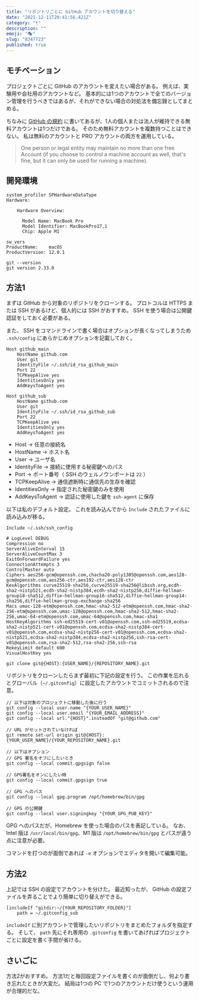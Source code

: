 ```yaml
---
title: "リポジトリごとに GitHub アカウントを切り替える"
date: "2021-12-11T20:41:56.421Z"
category: "t"
description: ""
emoji: "🎭"
slug: "8347723"
published: true
---
```


## モチベーション

プロジェクトごとに GitHub のアカウントを変えたい場合がある。
例えば、実験用や会社用のアカウントなど。
基本的には1つのアカウントで全てのバージョン管理を行うべきではあるが、それができない場合の対処法を備忘録としてまとめる。

ちなみに [GitHub の規約](https://docs.github.com/en/github/site-policy/github-terms-of-service#3-account-requirements) に書いてあるが、1人の個人または法人が維持できる無料アカウントは1つだけである。
そのため無料アカウントを複数持つことはできない。
私は無料のアカウントと PRO アカウントの両方を運用している。

> One person or legal entity may maintain no more than one free Account (if you choose to control a machine account as well, that's fine, but it can only be used for running a machine).

## 開発環境

```shell:title=Zsh {outputLines: 2-9, 11-13, 15}{}
system_profiler SPHardwareDataType
Hardware:

    Hardware Overview:

      Model Name: MacBook Pro
      Model Identifier: MacBookPro17,1
      Chip: Apple M1
      
sw_vers
ProductName:	macOS
ProductVersion:	12.0.1

git --version
git version 2.33.0
```

## 方法1

まずは GitHub から対象のリポジトリをクローンする。
プロトコルは HTTPS または SSH があるけど、個人的には SSH がおすすめ。
SSH を使う場合は公開鍵認証をしておく必要がある。

また、 SSH をコマンドラインで書く場合はオプションが長くなってしまうため `.ssh/config` にあらかじめオプションを記載しておく。

```text:title=.ssh/ssh_config
Host github_main
    HostName github.com
    User git
    IdentityFile ~/.ssh/id_rsa_github_main
    Port 22
    TCPKeepAlive yes
    IdentitiesOnly yes
    AddKeysToAgent yes

Host github_sub
    HostName github.com
    User git
    IdentityFile ~/.ssh/id_rsa_github_sub
    Port 22
    TCPKeepAlive yes
    IdentitiesOnly yes
    AddKeysToAgent yes
```

* Host -> 任意の接続名
* HostName -> ホスト名
* User -> ユーザ名
* IdentityFile -> 接続に使用する秘密鍵へのパス
* Port -> ポート番号（ SSH のウェルノウンポートは `22` ）
* TCPKeepAlive -> 通信遮断時に通信先の生存を確認
* IdentitiesOnly -> 指定された秘密鍵のみを使用
* AddKeysToAgent -> 認証に使用した鍵を `ssh-agent` に保存

以下は私のデフォルト設定。
これを読み込んでから `Include` されたファイルに読み込みが移る。

```text:title=.ssh/config
Include ~/.ssh/ssh_config

# LogLevel DEBUG
Compression no
ServerAliveInterval 15
ServerAliveCountMax 3
ExitOnForwardFailure yes
ConnectionAttempts 3
ControlMaster auto
Ciphers aes256-gcm@openssh.com,chacha20-poly1305@openssh.com,aes128-gcm@openssh.com,aes256-ctr,aes192-ctr,aes128-ctr
KexAlgorithms curve25519-sha256,curve25519-sha256@libssh.org,ecdh-sha2-nistp521,ecdh-sha2-nistp384,ecdh-sha2-nistp256,diffie-hellman-group18-sha512,diffie-hellman-group16-sha512,diffie-hellman-group14-sha256,diffie-hellman-group-exchange-sha256
Macs umac-128-etm@openssh.com,hmac-sha2-512-etm@openssh.com,hmac-sha2-256-etm@openssh.com,umac-128@openssh.com,hmac-sha2-512,hmac-sha2-256,umac-64-etm@openssh.com,umac-64@openssh.com,hmac-sha1
HostKeyAlgorithms ssh-ed25519-cert-v01@openssh.com,ssh-ed25519,ecdsa-sha2-nistp521-cert-v01@openssh.com,ecdsa-sha2-nistp384-cert-v01@openssh.com,ecdsa-sha2-nistp256-cert-v01@openssh.com,ecdsa-sha2-nistp521,ecdsa-sha2-nistp384,ecdsa-sha2-nistp256,ssh-rsa-cert-v01@openssh.com,rsa-sha2-512,rsa-sha2-256,ssh-rsa
RekeyLimit default 600
VisualHostKey yes
```

```shell:title=Zsh
git clone git@{HOST}:{USER_NAME}/{REPOSITORY_NAME}.git
```

リポジトリをクローンしたらまず最初に下記の設定を行う。
この作業を忘れるとグローバル（`~/.gitconfig`）に設定したアカウントでコミットされるので注意。

```shell:title=Zsh {outputLines: 1, 5-6, 8-10, 12-13, 15-16, 18-19}{}
// 以下は対象のプロジェクトに移動した後に行う
git config --local user.name "{YOUR_USER_NAME}"
git config --local user.email "{YOUR_EMAIL_ADDRESS}"
git config --local url."{HOST}".insteadOf "git@github.com"

// URL がセットされていなければ
git remote set-url origin git@{HOST}:{YOUR_USER_NAME}/{YOUR_REPOSITORY_NAME}.git

// 以下はオプション
// GPG 署名をオフにしたいとき
git config --local commit.gpgsign false

// GPG署名をオンにしたい時
git config --local commit.gpgsign true

// GPG へのパス
git config --local gpg.program /opt/homebrew/bin/gpg

// GPG の公開鍵
git config --local user.signingkey "{YOUR_GPG_PUB_KEY}"
```

GPG へのパスだが、Homebrew を使った場合のパスを表記している。
なお、 Intel 版は `/usr/local/bin/gpg`、M1 版は `/opt/homebrew/bin/gpg` とパスが違う点に注意が必要。


コマンドを打つのが面倒であれば `-e` オプションでエディタを開いて編集可能。

## 方法2

上記では SSH の設定でアカウントを分けた。
最近知ったが、 GitHub の設定ファイルを弄ることでより簡単に切り替えができる。

```text:title=.gitconfig
[includeIf "gitdir:~/{YOUR_REPOSITORY_FOLDER}"]
    path = ~/.gitconfig_sub
```

`includeIf` に別アカウントで管理したいリポジトリをまとめたフォルダを指定する。
そして、 `path` 先にそれ専用の `.gitconfig` を書いてあげればプロジェクトごとに設定を書く手間が省ける。

## さいごに

方法2がおすすめ。
方法1だと毎回設定ファイルを書くのが面倒だし、何より書き忘れたときが大変だ。
結局は1つの PC で1つのアカウントだけ使うという運用が合理的だな。
